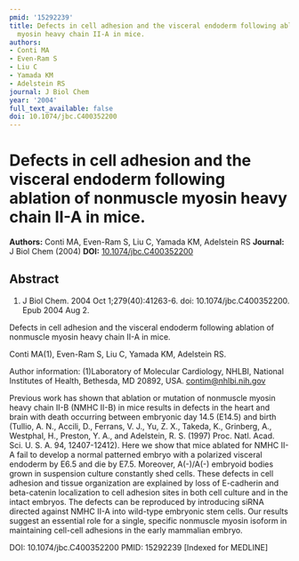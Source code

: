```yaml
---
pmid: '15292239'
title: Defects in cell adhesion and the visceral endoderm following ablation of nonmuscle
  myosin heavy chain II-A in mice.
authors:
- Conti MA
- Even-Ram S
- Liu C
- Yamada KM
- Adelstein RS
journal: J Biol Chem
year: '2004'
full_text_available: false
doi: 10.1074/jbc.C400352200
---
```


# Defects in cell adhesion and the visceral endoderm following ablation of nonmuscle myosin heavy chain II-A in mice.
**Authors:** Conti MA, Even-Ram S, Liu C, Yamada KM, Adelstein RS
**Journal:** J Biol Chem (2004)
**DOI:** [10.1074/jbc.C400352200](https://doi.org/10.1074/jbc.C400352200)

## Abstract

1. J Biol Chem. 2004 Oct 1;279(40):41263-6. doi: 10.1074/jbc.C400352200. Epub
2004  Aug 2.

Defects in cell adhesion and the visceral endoderm following ablation of 
nonmuscle myosin heavy chain II-A in mice.

Conti MA(1), Even-Ram S, Liu C, Yamada KM, Adelstein RS.

Author information:
(1)Laboratory of Molecular Cardiology, NHLBI, National Institutes of Health, 
Bethesda, MD 20892, USA. contim@nhlbi.nih.gov

Previous work has shown that ablation or mutation of nonmuscle myosin heavy 
chain II-B (NMHC II-B) in mice results in defects in the heart and brain with 
death occurring between embryonic day 14.5 (E14.5) and birth (Tullio, A. N., 
Accili, D., Ferrans, V. J., Yu, Z. X., Takeda, K., Grinberg, A., Westphal, H., 
Preston, Y. A., and Adelstein, R. S. (1997) Proc. Natl. Acad. Sci. U. S. A. 94, 
12407-12412). Here we show that mice ablated for NMHC II-A fail to develop a 
normal patterned embryo with a polarized visceral endoderm by E6.5 and die by 
E7.5. Moreover, A(-)/A(-) embryoid bodies grown in suspension culture constantly 
shed cells. These defects in cell adhesion and tissue organization are explained 
by loss of E-cadherin and beta-catenin localization to cell adhesion sites in 
both cell culture and in the intact embryos. The defects can be reproduced by 
introducing siRNA directed against NMHC II-A into wild-type embryonic stem 
cells. Our results suggest an essential role for a single, specific nonmuscle 
myosin isoform in maintaining cell-cell adhesions in the early mammalian embryo.

DOI: 10.1074/jbc.C400352200
PMID: 15292239 [Indexed for MEDLINE]
